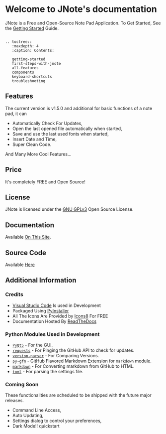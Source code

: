 <!---
   JNote documentation master file, created by
   sphinx- on Thu Sep 24 16:35:44 2020.
   You can adapt this file completely to your liking, but it should at least
   contain the root `toctree` directive.
-->

# Welcome to JNote's documentation

JNote is a Free and Open-Source Note Pad Application.
To Get Started, See the [Getting Started](getting-started.md) Guide.

```eval_rst

.. toctree::
   :maxdepth: 4
   :caption: Contents:

   getting-started
   first-steps-with-jnote
   all-features
   components
   keyboard-shortcuts
   troubleshooting

```

## Features

The current version is v1.5.0 and additional for basic functions of a note pad, it can

* Automatically Check For Updates,
* Open the last opened file automatically when started,
* Save and use the last used fonts when started,
* Insert Date and Time,
* Super Clean Code.

And Many More Cool Features...

## Price

It's completely FREE and Open Source!

## License

JNote is licensed under the [GNU GPLv3](https://www.gnu.org/licenses/gpl-3.0-standalone.html) Open Source License.

## Documentation

Available [On This Site](https://jnote-notepad.readthedocs.io).

## Source Code

Available [Here](https://github.com/Dev-I-J/JNote)

## Additional Information

### Credits

* [Visual Studio Code](https://code.visualstudio.com/) Is used in Development
* Packaged Using [PyInstaller](https://pypi.org/project/PyInstaller)
* All The Icons Are Provided by [Icons8](https://icons8.com) For FREE
* Documentation Hosted By [ReadTheDocs](https://readthedocs.org)

### Python Modules Used in Development

* [`PyQt5`](https://pypi.org/project/PyQt5/) - For the GUI.
* [`requests`](https://pypi.org/project/requests/) - For Pinging the GitHub API to check for updates.
* [`version-parser`](https://pypi.org/project/version-parser/) - For Comparing Versions.
* [`py-gfm`](https://pypi.org/project/py-gfm/) - GitHub Flavored Markdown Extension for `markdown` module.
* [`markdown`](https://pypi.org/project/markdown/) - For Converting markdown from GitHub to HTML.
* [`toml`](https://pypi.org/project/toml/) - For parsing the settings file.

### Coming Soon

These functionalities are scheduled to be shipped with the future major releases.

* Command Line Access,
* Auto Updating,
* Settings dialog to control your preferences,
* Dark Mode!!
quickstart
